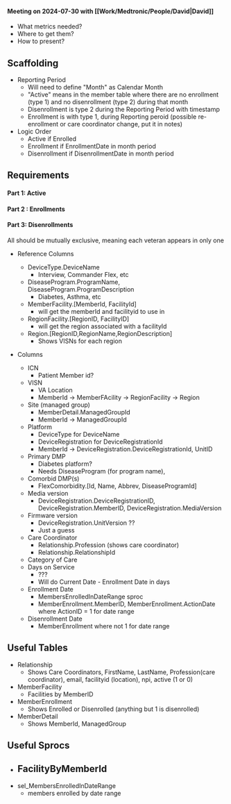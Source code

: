 #### Meeting on 2024-07-30 with [[Work/Medtronic/People/David|David]]
- What metrics needed?
- Where to get them?
- How to present?

## Scaffolding
- Reporting Period
	- Will need to define "Month" as Calendar Month
	- "Active" means in the member table where there are no enrollment (type 1) and no disenrollment (type 2) during that month
	- Disenrollment is type 2 during the Reporting Period with timestamp
	- Enrollment is with type 1, during Reporting peroid (possible re-enrollment or care coordinator change, put it in notes)
- Logic Order
	- Active if Enrolled
	- Enrollment if EnrollmentDate in month period 
	- Disenrollment if DisenrollmentDate in month period

## Requirements

#### Part 1: Active
#### Part 2 : Enrollments
#### Part 3: Disenrollments

All should be mutually exclusive, meaning each veteran appears in only one

- Reference Columns
	- DeviceType.DeviceName
		- Interview, Commander Flex, etc
	- DiseaseProgram.ProgramName, DiseaseProgram.ProgramDescription
		- Diabetes, Asthma, etc
	- MemberFacility.[MemberId, FacilityId]
		- will get the memberId and facilityid to use in 
	- RegionFacility.[RegionID, FacilityID]
		- will get the region associated with a facilityId
	- Region.[RegionID,RegionName,RegionDescription]
		- Shows VISNs for each region

- Columns
	- ICN
		- Patient Member id?
	- VISN
		- VA Location
		- MemberId -> MemberFAcility -> RegionFacility -> Region
	- Site (managed group)
		- MemberDetail.ManagedGroupId
		- MemberId -> ManagedGroupId
	- Platform
		- DeviceType for DeviceName
		- DeviceRegistration for DeviceRegistrationId
		- MemberId -> DeviceRegistration.DeviceRegistrationId, UnitID
	- Primary DMP
		- Diabetes platform?
		- Needs DiseaseProgram (for program name), 
	- Comorbid DMP(s)
		- FlexComorbidity.[Id, Name, Abbrev, DiseaseProgramId]
	- Media version
		- DeviceRegistration.DeviceRegistrationID, DeviceRegistration.MemberID, DeviceRegistration.MediaVersion
	- Firmware version
		- DeviceRegistration.UnitVersion ??
		- Just a guess
	- Care Coordinator
		- Relationship.Profession (shows care coordinator)
		- Relationship.RelationshipId
	- Category of Care
	- Days on Service
		- ???
		- Will do Current Date - Enrollment Date in days
	- Enrollment Date
		- MembersEnrolledInDateRange sproc
		- MemberEnrollment.MemberID, MemberEnrollment.ActionDate where ActionID = 1 for date range
	- Disenrollment Date
		- MemberEnrollment where not 1 for date range

## Useful Tables
- Relationship
	- Shows Care Coordinators, FirstName, LastName, Profession(care coordinator), email, facilityid (location), npi, active (1 or 0)
- MemberFacility
	- Facilities by MemberID
- MemberEnrollment
	- Shows Enrolled or Disenrolled (anything but 1 is disenrolled)
- MemberDetail
	- Shows MemberId, ManagedGroup

## Useful Sprocs
- FacilityByMemberId
	- 
- sel_MembersEnrolledInDateRange
	- members enrolled by date range
